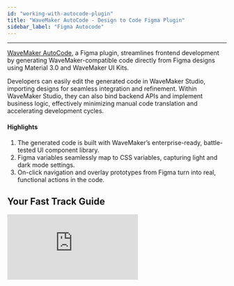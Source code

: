 ```yaml
---
id: "working-with-autocode-plugin"
title: "WaveMaker AutoCode - Design to Code Figma Plugin"
sidebar_label: "Figma Autocode"
---
```

---


[WaveMaker AutoCode](https://www.figma.com/@wavemaker), a Figma plugin, streamlines frontend development by generating WaveMaker-compatible code directly from Figma designs using Material 3.0 and WaveMaker UI Kits. 

Developers can easily edit the generated code in WaveMaker Studio, importing designs for seamless integration and refinement. Within WaveMaker Studio, they can also bind backend APIs and implement business logic, effectively minimizing manual code translation and accelerating development cycles.

#### Highlights

1. The generated code is built with WaveMaker’s enterprise-ready, battle-tested UI component library.
2. Figma variables seamlessly map to CSS variables, capturing light and dark mode settings.
3. On-click navigation and overlay prototypes from Figma turn into real, functional actions in the code.

## Your Fast Track Guide

<div style={{ position: "relative", paddingBottom: "56.25%" }}>

  <iframe
    style={{
      width: "100%",
      height: "100%",
      position: "absolute",
      left: 0,
      top: 0
    }}
    src="https://embed.app.guidde.com/playbooks/ud136wyrTAvN7xNDiUrRAp"
    title="Autocode"
    frameBorder={0}
    referrerPolicy="unsafe-url"
    allowFullScreen="true"
    allow="clipboard-write"
    sandbox="allow-popups allow-popups-to-escape-sandbox allow-scripts allow-forms allow-same-origin allow-presentation"
  />
</div>

  
Here are the steps to turn your Figma design into code using the WaveMaker AutoCode plugin:  

1. **Find the Plugin** – Search for **WaveMaker AutoCode** in the **Figma Community Marketplace** or click [here](https://www.figma.com/@wavemaker).  
2. **Open Your Design** – Use your existing Figma file or the sample file provided with the plugin.  
3. **Launch the Plugin** – Select the pages you want to convert into code.  
4. **Run AutoCode** – Click **Run AutoCode Plugin** to start processing the selected pages.  
5. **Preview the Screens** – Once processing is done, preview the generated screens.  
6. **Edit in WaveMaker** – Click **Edit in WaveMaker** to modify the code.  
7. **Log In** – Sign in to your WaveMaker account.  
8. **Create a Project** – Enter a project name in the creation dialog.  
9. **Start Developing** – A new project with the generated code opens in WaveMaker Studio, ready for further customization.

## Before You Begin

- **Prerequisite:**: This is a Dev Mode plugin and requires a paid Figma account with Dev Mode access.  
- **Good to Know**: Supports only Material 3.0 and the WaveMaker UI Kit. Works on both the Figma browser and desktop app.  
- **Download Plugin**: The plugin is available in the Figma Community Marketplace. Open it in your design file or access it from the Plugins tab in Dev Mode.

## Steps to Use the Plugin

### 1. Switch to Dev Mode

At the bottom of the Figma design canvas, toggle the last button in the toolbar to switch to Dev Mode.

    ![switching to dev mode](/learn/assets/autocode/switch_to_dev.png)

### 2. Open the Plugin

In the **right panel**, go to the **Plugins tab**

![switching to plugins tab](/learn/assets/autocode/switch_to_plugins.png)

Search for **WaveMaker Autocode Plugin** and click **Run**.
    
![launch plugin](/learn/assets/autocode/search_plugin.png)

### 3. Generate Code

Select the pages you want to process and click **Run Autocode Plugin**. The plugin will process the selected pages.

![select pages and run plugin](/learn/assets/autocode/select_pages.png)

### 4. Preview Developed Screens

Once processing is complete, click **Preview Developed Screens** to view the output. This button will be enabled after processing a few pages. You can preview completed pages while the remaining ones continue processing.

![ready for preview](/learn/assets/autocode/preview_complete.png)

Clicking Preview Developed Screens will open your default browser, where you can view the output. The preview screen will display the generated design along with the corresponding code in the code tab.

![output preview](/learn/assets/autocode/preview_screens.png)

![code preview](/learn/assets/autocode/preview_code.png)

## Editing Generated Code in WaveMaker Studio

To edit the generated code, you must have a WaveMaker account. Follow these steps:

1. On the AutoCode preview screen, click **Edit in WaveMaker**.

![locate edit in WaveMaker button](/learn/assets/autocode/edit_in_wm.png)

2. If you are not logged in, you will be redirected to the WaveMaker studio login screen. After logging in, enter a project name in the project creation dialog and click **Open Project**.

![creating project](/learn/assets/autocode/create_project.png)

3. This will create the project in WaveMaker Studio and redirect you to it, where you can edit the code.

![WaveMaker project](/learn/assets/autocode/project_in_studio.png)

















